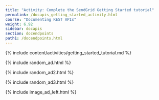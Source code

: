 ```yaml
---
title: "Activity: Complete the SendGrid Getting Started tutorial"
permalink: /docapis_getting_started_activity.html
course: "Documenting REST APIs"
weight: 6.92
sidebar: docapis
section: docendpoints
path1: /docendpoints.html
---
```


{% include content/activities/getting_started_tutorial.md %}

{% include random_ad.html %}

{% include random_ad2.html %}

{% include random_ad3.html %}

{% include image_ad_left.html %}
